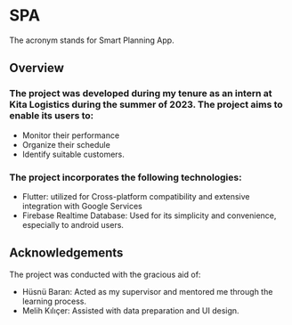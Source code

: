 # SPA

The acronym stands for Smart Planning App.

## Overview

### The project was developed during my tenure as an intern at Kita Logistics during the summer of 2023. The project aims to enable its users to:
* Monitor their performance
* Organize their schedule
* Identify suitable customers.
### The project incorporates the following technologies:
* Flutter: utilized for Cross-platform compatibility and extensive integration with Google Services
* Firebase Realtime Database: Used for its simplicity and convenience, especially to android users. 

## Acknowledgements
The project was conducted with the gracious aid of:
* Hüsnü Baran: Acted as my supervisor and mentored me through the learning process.
* Melih Kılıçer: Assisted with data preparation and UI design.
